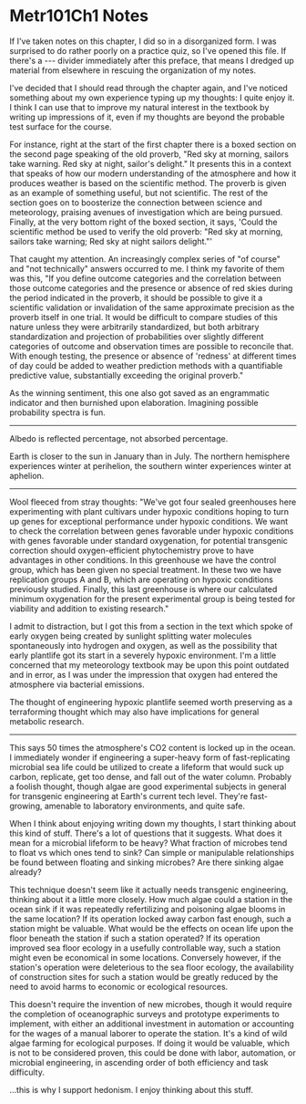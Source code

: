 # Metr101Ch1 Notes

If I've taken notes on this chapter, I did so in a disorganized form.  I was surprised to do rather poorly on a practice quiz, so I've opened this file.  If there's a --- divider immediately after this preface, that means I dredged up material from elsewhere in rescuing the organization of my notes.

I've decided that I should read through the chapter again, and I've noticed something about my own experience typing up my thoughts: I quite enjoy it.  I think I can use that to improve my natural interest in the textbook by writing up impressions of it, even if my thoughts are beyond the probable test surface for the course.

For instance, right at the start of the first chapter there is a boxed section on the second page speaking of the old proverb, "Red sky at morning, sailors take warning.  Red sky at night, sailor's delight."  It presents this in a context that speaks of how our modern understanding of the atmosphere and how it produces weather is based on the scientific method.  The proverb is given as an example of something useful, but not scientific.  The rest of the section goes on to boosterize the connection between science and meteorology, praising avenues of investigation which are being pursued.  Finally, at the very bottom right of the boxed section, it says, 'Could the scientific method be used to verify the old proverb: "Red sky at morning, sailors take warning; Red sky at night sailors delight."'

That caught my attention.  An increasingly complex series of "of course" and "not technically" answers occurred to me.  I think my favorite of them was this, "If you define outcome categories and the correlation between those outcome categories and the presence or absence of red skies during the period indicated in the proverb, it should be possible to give it a scientific validation or invalidation of the same approximate precision as the proverb itself in one trial.  It would be difficult to compare studies of this nature unless they were arbitrarily standardized, but both arbitrary standardization and projection of probabilities over slightly different categories of outcome and observation times are possible to reconcile that.  With enough testing, the presence or absence of 'redness' at different times of day could be added to weather prediction methods with a quantifiable predictive value, substantially exceeding the original proverb."

As the winning sentiment, this one also got saved as an engrammatic indicator and then burnished upon elaboration.  Imagining possible probability spectra is fun.

---
Albedo is reflected percentage, not absorbed percentage.

Earth is closer to the sun in January than in July.  The northern hemisphere experiences winter at perihelion, the southern winter experiences winter at aphelion.

---
Wool fleeced from stray thoughts: "We've got four sealed greenhouses here experimenting with plant cultivars under hypoxic conditions hoping to turn up genes for exceptional performance under hypoxic conditions.  We want to check the correlation between genes favorable under hypoxic conditions with genes favorable under standard oxygenation, for potential transgenic correction should oxygen-efficient phytochemistry prove to have advantages in other conditions.  In this greenhouse we have the control group, which has been given no special treatment.  In these two we have replication groups A and B, which are operating on hypoxic conditions previously studied.  Finally, this last greenhouse is where our calculated minimum oxygenation for the present experimental group is being tested for viability and addition to existing research."

I admit to distraction, but I got this from a section in the text which spoke of early oxygen being created by sunlight splitting water molecules spontaneously into hydrogen and oxygen, as well as the possibility that early plantlife got its start in a severely hypoxic environment.  I'm a little concerned that my meteorology textbook may be upon this point outdated and in error, as I was under the impression that oxygen had entered the atmosphere via bacterial emissions.

The thought of engineering hypoxic plantlife seemed worth preserving as a terraforming thought which may also have implications for general metabolic research.

---

This says 50 times the atmosphere's CO2 content is locked up in the ocean.  I immediately wonder if engineering a super-heavy form of fast-replicating microbial sea life could be utilized to create a lifeform that would suck up carbon, replicate, get too dense, and fall out of the water column.  Probably a foolish thought, though algae are good experimental subjects in general for transgenic engineering at Earth's current tech level.  They're fast-growing, amenable to laboratory environments, and quite safe.

When I think about enjoying writing down my thoughts, I start thinking about this kind of stuff.  There's a lot of questions that it suggests.  What does it mean for a microbial lifeform to be heavy?  What fraction of microbes tend to float vs which ones tend to sink?  Can simple or manipulable relationships be found between floating and sinking microbes?  Are there sinking algae already?

This technique doesn't seem like it actually needs transgenic engineering, thinking about it a little more closely.  How much algae could a station in the ocean sink if it was repeatedly refertilizing and poisoning algae blooms in the same location?  If its operation locked away carbon fast enough, such a station might be valuable.  What would be the effects on ocean life upon the floor beneath the station if such a station operated?  If its operation improved sea floor ecology in a usefully controllable way, such a station might even be economical in some locations.  Conversely however, if the station's operation were deleterious to the sea floor ecology, the availability of construction sites for such a station would be greatly reduced by the need to avoid harms to economic or ecological resources.

This doesn't require the invention of new microbes, though it would require the completion of oceanographic surveys and prototype experiments to implement, with either an additional investment in automation or accounting for the wages of a manual laborer to operate the station.  It's a kind of wild algae farming for ecological purposes.  If doing it would be valuable, which is not to be considered proven, this could be done with labor, automation, or microbial engineering, in ascending order of both efficiency and task difficulty.

...this is why I support hedonism.  I enjoy thinking about this stuff.